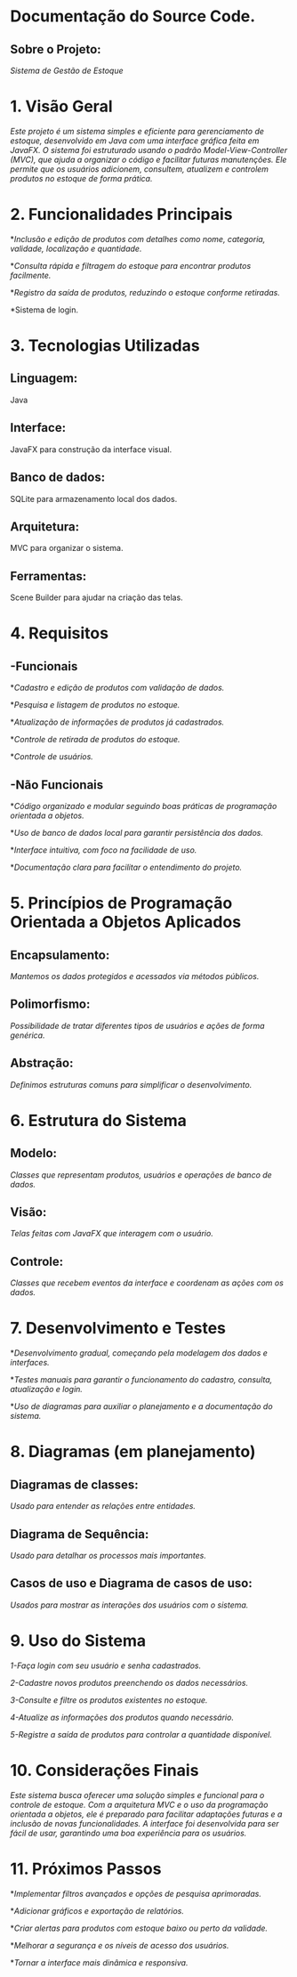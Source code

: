 # Documentação do Source Code.
## Sobre o Projeto: 
*Sistema de Gestão de Estoque*
# 1. Visão Geral
*Este projeto é um sistema simples e eficiente para gerenciamento de estoque, desenvolvido em Java com uma interface gráfica feita em JavaFX. O sistema foi estruturado usando o padrão Model-View-Controller (MVC), que ajuda a organizar o código e facilitar futuras manutenções. Ele permite que os usuários adicionem, consultem, atualizem e controlem produtos no estoque de forma prática.*

# 2. Funcionalidades Principais
**Inclusão e edição de produtos com detalhes como nome, categoria, validade, localização e quantidade.*

**Consulta rápida e filtragem do estoque para encontrar produtos facilmente.*

**Registro da saída de produtos, reduzindo o estoque conforme retiradas.*

*Sistema de login.

# 3. Tecnologias Utilizadas
## Linguagem: 
Java

## Interface: 
JavaFX para construção da interface visual.

## Banco de dados: 
SQLite para armazenamento local dos dados.

## Arquitetura:
MVC para organizar o sistema.

## Ferramentas: 
Scene Builder para ajudar na criação das telas.

# 4. Requisitos

## -Funcionais

**Cadastro e edição de produtos com validação de dados.*

**Pesquisa e listagem de produtos no estoque.*

**Atualização de informações de produtos já cadastrados.*

**Controle de retirada de produtos do estoque.*

**Controle de usuários.* 

## -Não Funcionais

**Código organizado e modular seguindo boas práticas de programação orientada a objetos.*

**Uso de banco de dados local para garantir persistência dos dados.*

**Interface intuitiva, com foco na facilidade de uso.*

**Documentação clara para facilitar o entendimento do projeto.*

# 5. Princípios de Programação Orientada a Objetos Aplicados

## Encapsulamento: 
*Mantemos os dados protegidos e acessados via métodos públicos.*

## Polimorfismo: 
*Possibilidade de tratar diferentes tipos de usuários e ações de forma genérica.*

## Abstração: 
*Definimos estruturas comuns para simplificar o desenvolvimento.*

# 6. Estrutura do Sistema

## Modelo:
*Classes que representam produtos, usuários e operações de banco de dados.*

## Visão: 
*Telas feitas com JavaFX que interagem com o usuário.*

## Controle:
*Classes que recebem eventos da interface e coordenam as ações com os dados.*

# 7. Desenvolvimento e Testes

**Desenvolvimento gradual, começando pela modelagem dos dados e interfaces.*

**Testes manuais para garantir o funcionamento do cadastro, consulta, atualização e login.*

**Uso de diagramas para auxiliar o planejamento e a documentação do sistema.*

# 8. Diagramas (em planejamento)

## Diagramas de classes:
*Usado para entender as relações entre entidades.*

## Diagrama de Sequência:
*Usado para detalhar os processos mais importantes.*

## Casos de uso e Diagrama de casos de uso:
*Usados para mostrar as interações dos usuários com o sistema.*
# 9. Uso do Sistema
*1-Faça login com seu usuário e senha cadastrados.*

*2-Cadastre novos produtos preenchendo os dados necessários.*

*3-Consulte e filtre os produtos existentes no estoque.*

*4-Atualize as informações dos produtos quando necessário.*

*5-Registre a saída de produtos para controlar a quantidade disponível.*

# 10. Considerações Finais
*Este sistema busca oferecer uma solução simples e funcional para o controle de estoque. Com a arquitetura MVC e o uso da programação orientada a objetos, ele é preparado para facilitar adaptações futuras e a inclusão de novas funcionalidades. A interface foi desenvolvida para ser fácil de usar, garantindo uma boa experiência para os usuários.*

# 11. Próximos Passos
**Implementar filtros avançados e opções de pesquisa aprimoradas.*

**Adicionar gráficos e exportação de relatórios.*

**Criar alertas para produtos com estoque baixo ou perto da validade.*

**Melhorar a segurança e os níveis de acesso dos usuários.*

**Tornar a interface mais dinâmica e responsiva.*
